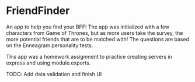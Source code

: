 # FriendFinder

An app to help you find your BFF! The app was initialized with a few characters from Game of Thrones, but as more users take the survey, the more potential friends that are to be matched with! The questions are based on the Enneagram personality tests.

This app was a homework assignment to practice creating servers in express and using module.exports.

TODO: Add data validation and finish UI
